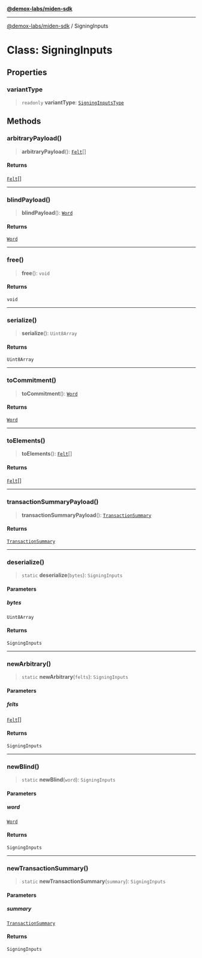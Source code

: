 [**@demox-labs/miden-sdk**](../README.md)

***

[@demox-labs/miden-sdk](../README.md) / SigningInputs

# Class: SigningInputs

## Properties

### variantType

> `readonly` **variantType**: [`SigningInputsType`](../enumerations/SigningInputsType.md)

## Methods

### arbitraryPayload()

> **arbitraryPayload**(): [`Felt`](Felt.md)[]

#### Returns

[`Felt`](Felt.md)[]

***

### blindPayload()

> **blindPayload**(): [`Word`](Word.md)

#### Returns

[`Word`](Word.md)

***

### free()

> **free**(): `void`

#### Returns

`void`

***

### serialize()

> **serialize**(): `Uint8Array`

#### Returns

`Uint8Array`

***

### toCommitment()

> **toCommitment**(): [`Word`](Word.md)

#### Returns

[`Word`](Word.md)

***

### toElements()

> **toElements**(): [`Felt`](Felt.md)[]

#### Returns

[`Felt`](Felt.md)[]

***

### transactionSummaryPayload()

> **transactionSummaryPayload**(): [`TransactionSummary`](TransactionSummary.md)

#### Returns

[`TransactionSummary`](TransactionSummary.md)

***

### deserialize()

> `static` **deserialize**(`bytes`): `SigningInputs`

#### Parameters

##### bytes

`Uint8Array`

#### Returns

`SigningInputs`

***

### newArbitrary()

> `static` **newArbitrary**(`felts`): `SigningInputs`

#### Parameters

##### felts

[`Felt`](Felt.md)[]

#### Returns

`SigningInputs`

***

### newBlind()

> `static` **newBlind**(`word`): `SigningInputs`

#### Parameters

##### word

[`Word`](Word.md)

#### Returns

`SigningInputs`

***

### newTransactionSummary()

> `static` **newTransactionSummary**(`summary`): `SigningInputs`

#### Parameters

##### summary

[`TransactionSummary`](TransactionSummary.md)

#### Returns

`SigningInputs`
